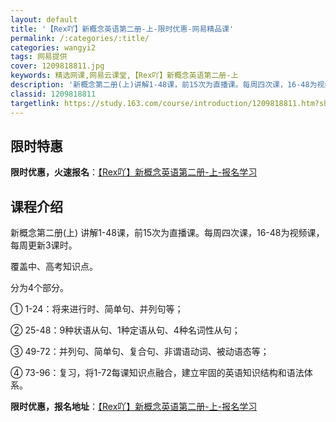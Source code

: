 ```yaml
---
layout: default
title: '【Rex吖】新概念英语第二册-上-限时优惠-网易精品课'
permalink: /:categories/:title/
categories: wangyi2
tags: 网易提供
cover: 1209818811.jpg
keywords: 精选网课,网易云课堂,【Rex吖】新概念英语第二册-上
description: '新概念第二册(上)讲解1-48课，前15次为直播课。每周四次课，16-48为视频课，每周更新3课时。覆盖中、高考知识点。'
classid: 1209818811
targetlink: https://study.163.com/course/introduction/1209818811.htm?share=1&shareId=1025206652&utm_campaign=share&utm_medium=iphoneShare&utm_source=&utm_u=1025206652
---
```


## 限时特惠

**限时优惠，火速报名**：[【Rex吖】新概念英语第二册-上-报名学习](https://study.163.com/course/introduction/1209818811.htm?share=1&shareId=1025206652&utm_campaign=share&utm_medium=iphoneShare&utm_source=&utm_u=1025206652)

## 课程介绍

新概念第二册(上) 讲解1-48课，前15次为直播课。每周四次课，16-48为视频课，每周更新3课时。



覆盖中、高考知识点。

分为4个部分。

① 1-24：将来进行时、简单句、并列句等；

② 25-48：9种状语从句、1种定语从句、4种名词性从句；

③ 49-72：并列句、简单句、复合句、非谓语动词、被动语态等；

④ 73-96：复习，将1-72每课知识点融合，建立牢固的英语知识结构和语法体系。

**限时优惠，报名地址**：[【Rex吖】新概念英语第二册-上-报名学习](https://study.163.com/course/introduction/1209818811.htm?share=1&shareId=1025206652&utm_campaign=share&utm_medium=iphoneShare&utm_source=&utm_u=1025206652)

